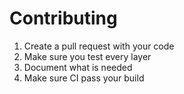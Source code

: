 # Contributing

1. Create a pull request with your code
2. Make sure you test every layer
3. Document what is needed
5. Make sure CI pass your build
